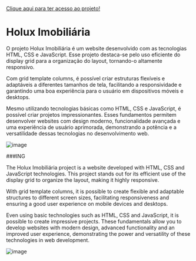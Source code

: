 <a href="https://holux-imobiliaria.vercel.app/">Clique aqui para ter acesso ao projeto!</a>

<h1>Holux Imobiliária</h1>

<p>O projeto Holux Imobiliária é um website desenvolvido com as tecnologias HTML, CSS e JavaScript. Esse projeto destaca-se pelo uso eficiente do display grid para a organização do layout, tornando-o altamente responsivo.

Com grid template columns, é possível criar estruturas flexíveis e adaptáveis a diferentes tamanhos de tela, facilitando a responsividade e garantindo uma boa experiência para o usuário em dispositivos móveis e desktops.

Mesmo utilizando tecnologias básicas como HTML, CSS e JavaScript, é possível criar projetos impressionantes. Esses fundamentos permitem desenvolver websites com design moderno, funcionalidade avançada e uma experiência de usuário aprimorada, demonstrando a potência e a versatilidade dessas tecnologias no desenvolvimento web.</p>

![image](https://github.com/DevGustavoGantois/Holux_Imobiliaria/assets/123424700/ac3b059b-3724-4780-b83e-c44e8120fa14)


###ING


<p>The Holux Imobiliária project is a website developed with HTML, CSS and JavaScript technologies. This project stands out for its efficient use of the display grid to organize the layout, making it highly responsive.

With grid template columns, it is possible to create flexible and adaptable structures to different screen sizes, facilitating responsiveness and ensuring a good user experience on mobile devices and desktops.

Even using basic technologies such as HTML, CSS and JavaScript, it is possible to create impressive projects. These fundamentals allow you to develop websites with modern design, advanced functionality and an improved user experience, demonstrating the power and versatility of these technologies in web development.</p>

![image](https://github.com/DevGustavoGantois/Holux_Imobiliaria/assets/123424700/d39747ff-53b0-408c-9140-a31544e62377)
